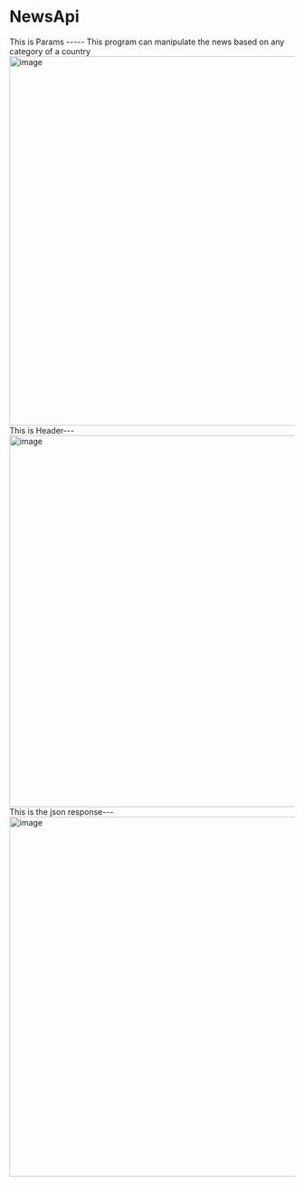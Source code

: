 # NewsApi

This is Params -----
This program can manipulate the news based on any category of a country<img width="653" alt="image" src="https://github.com/AnirbanCts/NewsApi/assets/129258953/d941d338-8250-4f8b-9e4f-a8b1312c07f4">
 This is Header---
<img width="657" alt="image" src="https://github.com/AnirbanCts/NewsApi/assets/129258953/541ad6cc-c082-421a-aec4-6a59a621a012">
This is the  json response---
<img width="636" alt="image" src="https://github.com/AnirbanCts/NewsApi/assets/129258953/83c225ab-a406-42fe-b2b5-b96e88d43d60">

